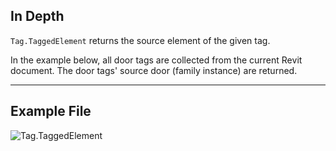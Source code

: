 ## In Depth
`Tag.TaggedElement` returns the source element of the given tag.

In the example below, all door tags are collected from the current Revit document. The door tags' source door (family instance) are returned.
___
## Example File

![Tag.TaggedElement](./Revit.Elements.Tag.TaggedElement_img.jpg)
